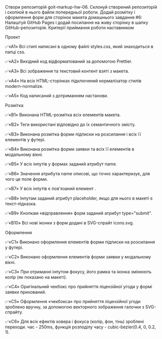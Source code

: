 Cтвори репозиторій goit-markup-hw-06.
Склонуй створений репозиторій і скопіюй в нього файли попередньої роботи.
Додай розмітку і оформлення форм для сторінок макета домашнього завдання #6:
Налаштуй GitHub Pages і додай посилання на живу сторінку в шапку GitHub-репозиторія.
Критерії приймання роботи наставником​

Проект​

✅«A1» Всі стилі написані в одному файлі styles.css, який знаходиться в папці css.

✅«A2» Вихідний код відформатований за допомогою Prettier.

✅«A3» Всі зображення та текстовий контент взяті з макета.

✅«A4» На всіх HTML-сторінках підключений нормалізатор стилів modern-normalize.

✅«A5» Код написаний з дотриманням настанови.

Розмітка​

✅«B1» Виконана HTML-розмітка всіх елементів макета.

✅«B2» Теги використані відповідно до їх семантичного змісту.

✅«B3» Виконана розмітка форми підписки на розсилання і всіх її елементів у футері.

✅«B4» Виконана розмітка форми заявки та всіх її елементів в модальному вікні.

✅«B5» У всіх інпутів у формах заданий атрибут name.

✅«B6» Значення атрибута name описові, що точно характеризує, для чого це поле форми.

✅«B7» У всіх інпутів є пов'язаний елемент <label>.

✅«B8» Інпутам заданий атрибут placeholder, якщо для нього в макеті є текст-підказка.

✅«B9» Кнопкам «відправлення» форм заданий атрибут type="submit".

✅«B10» Всі нові іконки з форм додані в SVG-спрайт icons.svg.

Оформлення​

✅«C1» Виконано оформлення елементів форми підписки на розсилання у футері.

✅«C2» Виконано оформлення елементів форми заявки у модальному вікні.

✅«C3» При отриманні інпутом фокусу, його рамка та іконка змінюють колір (як показано на макеті).

✅«C4» Оригінальний чекбокс про прийняття ліцензійної угоди у формі заявки прихований.

✅«C5» Оформлення «чекбокса» про прийняття ліцензійної угоди зроблено вручну, за допомогою векторного зображення галочки з SVG-спрайту.

✅«C6» Для всіх ефектів ховера і фокуса (колір, фон, тінь) зроблені переходи. час - 250ms, функція розподілу часу - cubic-bezier(0.4, 0, 0.2, 1).
